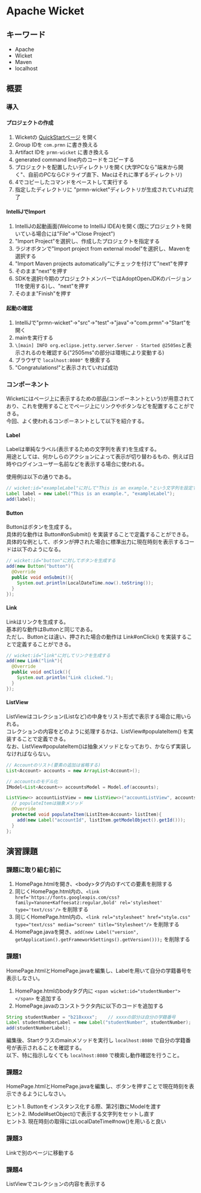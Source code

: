 # Apache Wicket

## キーワード

* Apache
* Wicket
* Maven
* localhost

## 概要

### 導入

#### プロジェクトの作成

1. Wicketの [QuickStartページ](https://wicket.apache.org/start/quickstart.html) を開く
2. Group IDを `com.prmn` に書き換える
3. Artifact IDを `prmn-wicket` に書き換える
4. generated command line内のコードをコピーする
5. プロジェクトを配置したいディレクトリを開く(大学PCなら"端末から開く"、自前のPCならCドライブ直下、Macはそれに準ずるディレクトリ)
6. 4でコピーしたコマンドをペーストして実行する
7. 指定したディレクトリに "prmn-wicket"ディレクトリが生成されていれば完了

#### IntelliJでImport

1. IntelliJの起動画面(Welcome to IntelliJ IDEA)を開く(既にプロジェクトを開いている場合には"File"->"Close Project")
2. "Import Project"を選択し、作成したプロジェクトを指定する
3. ラジオボタンで"Import project from external model"を選択し、Mavenを選択する
4. "Import Maven projects automatically"にチェックを付けて"next"を押す
5. そのまま"next"を押す
6. SDKを選択(今期のプロジェクトメンバーではAdoptOpenJDKのバージョン11を使用する)し、"next"を押す
7. そのまま"Finish"を押す

#### 起動の確認

1. IntelliJで"prmn-wicket"->"src"->"test"->"java"->"com.prmn"->"Start"を開く
2. mainを実行する
3. `\[main] INFO org.eclipse.jetty.server.Server - Started @2505ms`と表示されるのを確認する("2505ms"の部分は環境により変動する)
4. ブラウザで `localhost:8080"` を検索する
5. "Congratulations!"と表示されていれば成功

### コンポーネント

Wicketにはページ上に表示するための部品(コンポーネントという)が用意されており、これを使用することでページ上にリンクやボタンなどを配置することができる。<br/>
今回、よく使われるコンポーネントとして以下を紹介する。

#### Label

Labelは単純なラベル(表示するための文字列を表す)を生成する。<br/>
用途としては、何かしらのアクションによって表示が切り替わるもの、例えば日時やログインユーザー名前などを表示する場合に使われる。

使用例は以下の通りである。

```java
// wicket:id="exampleLabel"に対して"This is an example."という文字列を設定する
Label label = new Label("This is an example.", "exampleLabel");
add(label);
```

#### Button

Buttonはボタンを生成する。<br/>
具体的な動作は Button#onSubmit() を実装することで定義することができる。<br/>
具体的な例として、ボタンが押された場合に標準出力に現在時刻を表示するコードは以下のようになる。

```java
// wicket:id="button"に対してボタンを生成する
add(new Button("button"){
  @Override
  public void onSubmit(){
    System.out.println(LocalDateTime.now().toString());
  }
});
```

#### Link

Linkはリンクを生成する。<br/>
基本的な動作はButtonと同じである。<br/>
ただし、Buttonとは違い、押された場合の動作は Link#onClick() を実装することで定義することができる。<br/>

```java
// wicket:id="link"に対してリンクを生成する
add(new Link("link"){
  @Override
  public void onClick(){
    System.out.println("Link clicked.");
  }
});
```

#### ListView

ListViewはコレクション(Listなど)の中身をリスト形式で表示する場合に用いられる。<br/>
コレクションの内容をどのように処理するかは、ListView#populateItem() を実装することで定義できる。<br/>
なお、ListView#populateItem()は抽象メソッドとなっており、かならず実装しなければならない。

```java
// Accountのリスト(要素の追加は省略する)
List<Account> accounts = new ArrayList<Account>();

// accountsのモデル化
IModel<List<Account>> accountsModel = Model.of(accounts);

ListView<> accountListView = new ListView<>("accountListView", accountsModel){
  // populateItemは抽象メソッド
  @Override
  protected void populateItem(ListItem<Account> listItem){
    add(new Label("accountId", listItem.getModelObject().getId()));
  }
};
```

## 演習課題

### 課題に取り組む前に

1. HomePage.htmlを開き、\<body>タグ内のすべての要素を削除する
2. 同じくHomePage.html内の、`<link href='https://fonts.googleapis.com/css?family=Yanone+Kaffeesatz:regular,bold' rel='stylesheet' type='text/css'/>` を削除する
3. 同じくHomePage.html内の、`<link rel="stylesheet" href="style.css" type="text/css" media="screen" title="Stylesheet"/>` を削除する
4. HomePage.javaを開き、`add(new Label("version", getApplication().getFrameworkSettings().getVersion()));` を削除する

### 課題1

HomePage.htmlとHomePage.javaを編集し、Labelを用いて自分の学籍番号を表示しなさい。

1. HomePage.htmlのbodyタグ内に `<span wicket:id="studentNumber"></span>` を追加する
2. HomePage.javaのコンストラクタ内に以下のコードを追加する

```java
String studentNumber = "b218xxxx";    // xxxxの部分は自分の学籍番号
Label studentNumberLabel = new Label("studentNumber", studentNumber);
add(studentNumberLabel);
```

編集後、Startクラスのmainメソッドを実行し `localhost:8080` で自分の学籍番号が表示されることを確認する。<br/>
以下、特に指示しなくても `localhost:8080` で検索し動作確認を行うこと。

### 課題2

HomePage.htmlとHomePage.javaを編集し、ボタンを押すことで現在時刻を表示できるようにしなさい。

ヒント1. Buttonをインスタンス化する際、第2引数にModelを渡す<br/>
ヒント2. IModel#setObject()で表示する文字列をセットし直す<br/>
ヒント3. 現在時刻の取得にはLocalDateTime#now()を用いると良い

### 課題3

Linkで別のページに移動する

### 課題4

ListViewでコレクションの内容を表示する
